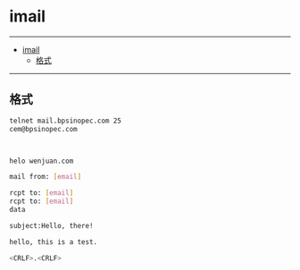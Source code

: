 # imail

------

- [imail](#imail)
  - [格式](#格式)

------

## 格式

``` sh
telnet mail.bpsinopec.com 25
cem@bpsinopec.com



helo wenjuan.com

mail from: [email]

rcpt to: [email]
rcpt to: [email]
data

subject:Hello, there!

hello, this is a test.

<CRLF>.<CRLF>

```